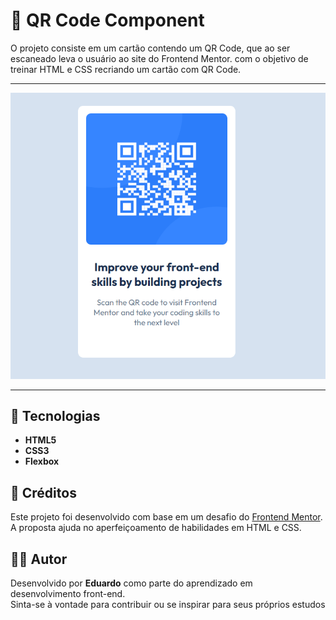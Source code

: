 # 📱 QR Code Component

O projeto consiste em um cartão contendo um QR Code, que ao ser escaneado leva o usuário ao site do Frontend Mentor. com o objetivo de treinar HTML e CSS recriando um cartão com QR Code.

---

![Preview do projeto](./src/images/preview-projeto.png)

---

## 🚀 Tecnologias

- **HTML5**
- **CSS3**
- **Flexbox**

## 🙌 Créditos

Este projeto foi desenvolvido com base em um desafio do [Frontend Mentor](https://www.frontendmentor.io).  
A proposta ajuda no aperfeiçoamento de habilidades em HTML e CSS.

## 👨‍💻 Autor

Desenvolvido por **Eduardo** como parte do aprendizado em desenvolvimento front-end.  
Sinta-se à vontade para contribuir ou se inspirar para seus próprios estudos